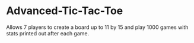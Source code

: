 # Advanced-Tic-Tac-Toe
Allows 7 players to create a board up to 11 by 15 and play 1000 games with stats printed out after each game.
